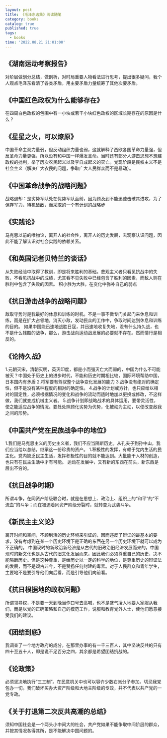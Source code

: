 ```yaml
---
layout: post
title: 《毛泽东选集》阅读随笔
category: books
catalog: true
published: true
tags:
  - books
time: '2022.08.21 21:01:00'
---
```

## 《湖南运动考察报告》
对阶层做划分总结，做剖析，对时局重要人物看法进行思考，提出很多疑问，我个人观点毛泽东看清了各类矛盾，用主要矛盾力量统筹了其他次要矛盾。  

## 《中国红色政权为什么能够存在》
在四周白色政权的包围中有一小块或若干小块红色政权的区域长期存在的原因是什么？  

## 《星星之火，可以燎原》
中国革命主观力量弱，但反动组织力量也弱，这就解释了西欧各国革命力量强，但反革命力量更强，所以没有和中国一样爆发革命。当时还有部分人游击思想不想建政权的批判，举了历次农民起义以及李自成起义的灭亡。党现阶段是民权主义不是社会主义（解决广大农民的问题，争取广大人民群众而不是暴动）。  

## 《中国革命战争的战略问题》  
战略退却：是劣势军队处在优势军队面前，因为顾及到不能迅速击破其进攻，为了保存军力，待机破敌，而采取的一个有计划的战略步

## 《实践论》
马克思以前的唯物论，离开人的社会性，离开人的历史发展，去观察认识问题，因此不能了解认识对社会实践的依赖关系。

## 《和英国记者贝特兰的谈话》
从失败经验中取得了教训，即是将来胜利的基础。悲观主义者只看见抗战中的失败，不看见抗战中的成绩，尤其看不见失败中已经包含了胜利的因素，而敌人则在胜利中包含了失败的因素。
积小胜为大胜，在变化中弥补自己的弱点

## 《抗日游击战争的战略问题》
敌取守势时是我最好的休息和训练的时机。不是一事不做专门关起门来休息和训练，而是在扩大占领地，消灭小敌，发动民众的工作中，争取时间达到休息和训练的目的。
如果中国能迅速地战胜日寇，并迅速地收复失地，没有什么持久战，也不是什么残酷的战争，那么，游击战向运动战发展的必要就不存在。然而情行是相反的。

## 《论持久战》
1.元朝灭宋，清朝灭明，英灭印度，都是小而强灭亡大而弱的，中国为什么不可能被灭？中国处于历史上的进步时代，不能和历史时期相比较，国际环境帮助中国，日本国内有矛盾
2.将军要有驾驭整个战争变化发展的能力
3.战争没有绝对的确定性，但不是没有某种程度的相对的确定性。
4.战争的计划或方针，也只应给以相对的固定性，必须根据情况的变化和战争的流动而适时地加以更换或修改，不这样做，我们就变成机械主义者。
5.战争计划即战略战术的具体运用，要带灵活性，使之能适应战争的情况。要处处照顾化劣势为优势，化被动为主动，以便改变敌我之间的形势。

## 《中国共产党在民族战争中的地位》
1.我们是马克思主义的历史主义者，我们不应当隔断历史。从孔夫子到孙中山，我们应当给以总结，继承这一份珍贵的资产。
1.积极性的发挥，有赖于党内生活的民主化。党内缺乏民主生活，发挥积极性的目的就不能达到。大批能干人材的创造，也只有在民主生活中才有可能。
运动在发展中，又有新的东西在前头，新东西是层出不穷的。

## 《抗日战争时期》
所谓斗争，在同资产阶级联合时，就是在思想上、政治上、组织上的“和平”的“不流血”的斗争；而在被迫着同资产阶级分裂时，就转变为武装斗争。

## 《新民主主义论》
离开时间和空间，不顾到活的历史环境来引证的，因而违反了辩证的最基本的要求，没有考虑到在某一个历史环境下是正确的东西在另一个历史环境下就可以成为不正确的。
中国现时的新政治新经济是从古代的旧政治旧经济发展而来的，中国现时的新文化也是从古代的旧文化发展而来，因此我们必须尊重自己的历史，决不能隔断历史。但是这种尊重，是给历史以一定的科学的地位，是尊重历史的辩证法的发展，而不是颂古非今，不是赞扬任何封建的毒素。对于人民群众和青年学生，主要地不是要引导他们向后看，而是引导他们向前看。

## 《抗日根据地的政权问题》
所谓领导权，不是要一天到晚当作口号去高喊，也不是盛气凌人地要人家服从我们，而是以党的正确策略和自己的模范工作，说服和教育党外人士，使他们愿意接受我们的建议。

## 《团结到底》
我调查了一个地方政府的成分，在那里办事的有一千三百人，其中坚决反共的只有四十至五十人，即是说不足百分之四，其余都是希望团结抗战的。

## 《论政策》
必须坚决地执行“三三制”。在民意机关中也可以容许少数右派分子参加。切忌我党包办一切。我们破坏买办大资产阶级和大地主阶级的专政，并不代表以共产党的一党专政。

## 《关于打退第二次反共高潮的总结》
须知中国社会是一个两头小中间大的社会，共产党如果不能争取中间阶层的群众，并按其情况各得其所，是不能解决中国问题的。

